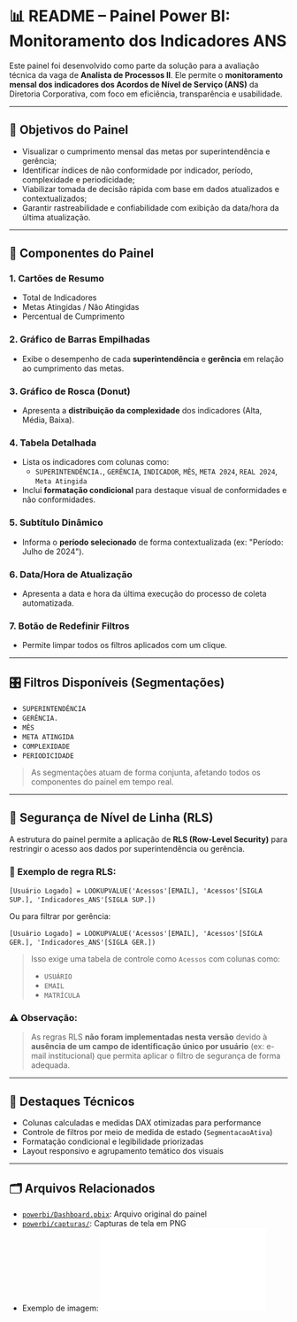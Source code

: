 # 📊 README – Painel Power BI: Monitoramento dos Indicadores ANS

Este painel foi desenvolvido como parte da solução para a avaliação técnica da vaga de **Analista de Processos II**. Ele permite o **monitoramento mensal dos indicadores dos Acordos de Nível de Serviço (ANS)** da Diretoria Corporativa, com foco em eficiência, transparência e usabilidade.

---

## 🎯 Objetivos do Painel

- Visualizar o cumprimento mensal das metas por superintendência e gerência;
- Identificar índices de não conformidade por indicador, período, complexidade e periodicidade;
- Viabilizar tomada de decisão rápida com base em dados atualizados e contextualizados;
- Garantir rastreabilidade e confiabilidade com exibição da data/hora da última atualização.

---

## 🧩 Componentes do Painel

### 1. **Cartões de Resumo**
- Total de Indicadores
- Metas Atingidas / Não Atingidas
- Percentual de Cumprimento

### 2. **Gráfico de Barras Empilhadas**
- Exibe o desempenho de cada **superintendência** e **gerência** em relação ao cumprimento das metas.

### 3. **Gráfico de Rosca (Donut)**
- Apresenta a **distribuição da complexidade** dos indicadores (Alta, Média, Baixa).

### 4. **Tabela Detalhada**
- Lista os indicadores com colunas como:
  - `SUPERINTENDÊNCIA.`, `GERÊNCIA`, `INDICADOR`, `MÊS`, `META 2024`, `REAL 2024`, `Meta Atingida`
- Inclui **formatação condicional** para destaque visual de conformidades e não conformidades.

### 5. **Subtítulo Dinâmico**
- Informa o **período selecionado** de forma contextualizada (ex: "Período: Julho de 2024").

### 6. **Data/Hora de Atualização**
- Apresenta a data e hora da última execução do processo de coleta automatizada.

### 7. **Botão de Redefinir Filtros**
- Permite limpar todos os filtros aplicados com um clique.

---

## 🎛️ Filtros Disponíveis (Segmentações)

- `SUPERINTENDÊNCIA`
- `GERÊNCIA.`
- `MÊS`
- `META ATINGIDA`
- `COMPLEXIDADE`
- `PERIODICIDADE`

> As segmentações atuam de forma conjunta, afetando todos os componentes do painel em tempo real.

---

## 🔐 Segurança de Nível de Linha (RLS)

A estrutura do painel permite a aplicação de **RLS (Row-Level Security)** para restringir o acesso aos dados por superintendência ou gerência.

### 📌 Exemplo de regra RLS:
```dax
[Usuário Logado] = LOOKUPVALUE('Acessos'[EMAIL], 'Acessos'[SIGLA SUP.], 'Indicadores_ANS'[SIGLA SUP.])
```

Ou para filtrar por gerência:
```dax
[Usuário Logado] = LOOKUPVALUE('Acessos'[EMAIL], 'Acessos'[SIGLA GER.], 'Indicadores_ANS'[SIGLA GER.])
```

> Isso exige uma tabela de controle como `Acessos` com colunas como:
> - `USUÁRIO`
> - `EMAIL`
> - `MATRÍCULA`

### ⚠️ Observação:
> As regras RLS **não foram implementadas nesta versão** devido à **ausência de um campo de identificação único por usuário** (ex: e-mail institucional) que permita aplicar o filtro de segurança de forma adequada.

---

## 🧠 Destaques Técnicos

- Colunas calculadas e medidas DAX otimizadas para performance
- Controle de filtros por meio de medida de estado (`SegmentacaoAtiva`)
- Formatação condicional e legibilidade priorizadas
- Layout responsivo e agrupamento temático dos visuais

---

## 🗂 Arquivos Relacionados

- [`powerbi/Dashboard.pbix`](./Dashboard.pbix): Arquivo original do painel
- [`powerbi/capturas/`](./capturas/): Capturas de tela em PNG
- Exemplo de imagem:
  ![Exemplo do Painel](./capturas/Dashboard_01.pdf)

